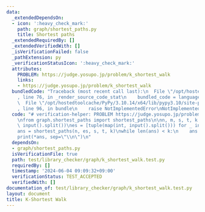 ```yaml
---
data:
  _extendedDependsOn:
  - icon: ':heavy_check_mark:'
    path: graph/shortest_paths.py
    title: Shortest paths
  _extendedRequiredBy: []
  _extendedVerifiedWith: []
  _isVerificationFailed: false
  _pathExtension: py
  _verificationStatusIcon: ':heavy_check_mark:'
  attributes:
    PROBLEM: https://judge.yosupo.jp/problem/k_shortest_walk
    links:
    - https://judge.yosupo.jp/problem/k_shortest_walk
  bundledCode: "Traceback (most recent call last):\n  File \"/opt/hostedtoolcache/PyPy/3.10.14/x64/lib/pypy3.10/site-packages/onlinejudge_verify/documentation/build.py\"\
    , line 76, in _render_source_code_stat\n    bundled_code = language.bundle(\n\
    \  File \"/opt/hostedtoolcache/PyPy/3.10.14/x64/lib/pypy3.10/site-packages/onlinejudge_verify/languages/python.py\"\
    , line 96, in bundle\n    raise NotImplementedError\nNotImplementedError\n"
  code: "# verification-helper: PROBLEM https://judge.yosupo.jp/problem/k_shortest_walk\n\
    \nfrom graph.shortest_paths import shortest_paths\n\nn, m, s, t, k = map(int,\
    \ input().split())\nes = [tuple(map(int, input().split())) for _ in range(m)]\n\
    ans = shortest_paths(n, es, s, t, k)\nwhile len(ans) < k:\n    ans.append(-1)\n\
    print(*ans, sep=\"\\n\")\n"
  dependsOn:
  - graph/shortest_paths.py
  isVerificationFile: true
  path: test/library_checker/graph/k_shortest_walk.test.py
  requiredBy: []
  timestamp: '2024-06-04 09:09:32+09:00'
  verificationStatus: TEST_ACCEPTED
  verifiedWith: []
documentation_of: test/library_checker/graph/k_shortest_walk.test.py
layout: document
title: K-Shortest Walk
---
```


